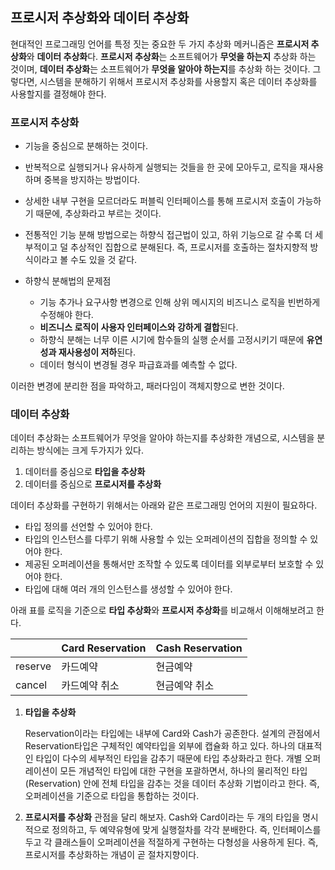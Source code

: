 ## 프로시저 추상화와 데이터 추상화

현대적인 프로그래밍 언어를 특정 짓는 중요한 두 가지 추상화 메커니즘은 **프로시저 추상화**와 **데이터 추상화**다.
**프로시저 추상화**는 소프트웨어가 **무엇을 하는지** 추상화 하는 것이며, **데이터 추상화**는 소프트웨어가 **무엇을 알아야 하는지**를 추상화 하는 것이다.
그렇다면, 시스템을 분해하기 위해서 프로시저 추상화를 사용할지 혹은 데이터 추상화를 사용할지를 결정해야 한다.

### 프로시저 추상화

- 기능을 중심으로 분해하는 것이다.
- 반복적으로 실행되거나 유사하게 실행되는 것들을 한 곳에 모아두고, 로직을 재사용하며 중복을 방지하는 방법이다.
- 상세한 내부 구현을 모르더라도 퍼블릭 인터페이스를 통해 프로시저 호출이 가능하기 때문에, 추상화라고 부르는 것이다.
- 전통적인 기능 분해 방법으로는 하향식 접근법이 있고, 하위 기능으로 갈 수록 더 세부적이고 덜 추상적인 집합으로 분해된다. 즉, 프로시저를 호출하는 절차지향적 방식이라고 볼 수도 있을 것 같다.

- 하향식 분해법의 문제점
    - 기능 추가나 요구사항 변경으로 인해 상위 메시지의 비즈니스 로직을 빈번하게 수정해야 한다.
    - **비즈니스 로직이 사용자 인터페이스와 강하게 결합**된다.
    - 하향식 분해는 너무 이른 시기에 함수들의 실행 순서를 고정시키기 때문에 **유연성과 재사용성이 저하**된다.
    - 데이터 형식이 변경될 경우 파급효과를 예측할 수 없다.

이러한 변경에 분리한 점을 파악하고, 패러다임이 객체지향으로 변한 것이다.

### 데이터 추상화

데이터 추상화는 소프트웨어가 무엇을 알아야 하는지를 추상화한 개념으로, 시스템을 분리하는 방식에는 크게 두가지가 있다.

1. 데이터를 중심으로 **타입을 추상화**
2. 데이터를 중심으로 **프로시저를 추상화**

데이터 추상화를 구현하기 위해서는 아래와 같은 프로그래밍 언어의 지원이 필요하다.

- 타입 정의를 선언할 수 있어야 한다.
- 타입의 인스턴스를 다루기 위해 사용할 수 있는 오퍼레이션의 집합을 정의할 수 있어야 한다.
- 제공된 오퍼레이션을 통해서만 조작할 수 있도록 데이터를 외부로부터 보호할 수 있어야 한다.
- 타입에 대해 여러 개의 인스턴스를 생성할 수 있어야 한다.

아래 표를 로직을 기준으로 **타입 추상화**와 **프로시저 추상화**를 비교해서 이해해보려고 한다.

|  | Card Reservation | Cash Reservation |
| --- | --- | --- |
| reserve | 카드예약 | 현금예약 |
| cancel | 카드예약 취소 | 현금예약 취소 |

1. **타입을 추상화**
    
    Reservation이라는 타입에는 내부에 Card와 Cash가 공존한다.
    설계의 관점에서 Reservation타입은 구체적인 예약타입을 외부에 캡슐화 하고 있다. 하나의 대표적인 타입이 다수의 세부적인 타입을 감추기 때문에 타입 추상화라고 한다. 
    개별 오퍼레이션이 모든 개념적인 타입에 대한 구현을 포괄하면서, 하나의 물리적인 타입(Reservation) 안에 전체 타입을 감추는 것을 데이터 추상화 기법이라고 한다. 즉, 오퍼레이션을 기준으로 타입을 통합하는 것이다.
    

2. **프로시저를 추상화**
    관점을 달리 해보자.
    Cash와 Card이라는 두 개의 타입을 명시적으로 정의하고, 두 예약유형에 맞게 실행절차를 각각 분배한다. 즉, 인터페이스를 두고 각 클래스들이 오퍼레이션을 적절하게 구현하는 다형성을 사용하게 된다.
    즉, 프로시저를 추상화하는 개념이 곧 절차지향이다.
